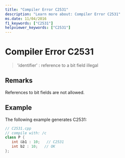 ```yaml
---
title: "Compiler Error C2531"
description: "Learn more about: Compiler Error C2531"
ms.date: 11/04/2016
f1_keywords: ["C2531"]
helpviewer_keywords: ["C2531"]
---
```

# Compiler Error C2531

> 'identifier' : reference to a bit field illegal

## Remarks

References to bit fields are not allowed.

## Example

The following example generates C2531:

```cpp
// C2531.cpp
// compile with: /c
class P {
   int &b1 : 10;   // C2531
   int b2 : 10;   // OK
};
```
